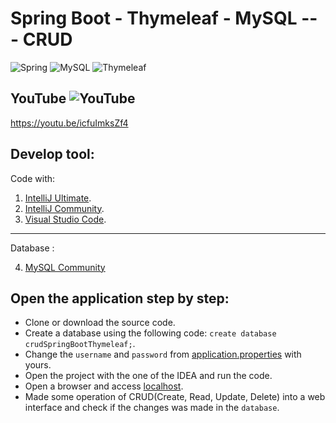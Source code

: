 # Spring Boot - Thymeleaf - MySQL --- CRUD

![Spring](https://img.shields.io/badge/-Spring-6DB33F?style=flat-square&logo=spring&logoColor=white)
![MySQL](https://img.shields.io/badge/-MySQL-4479A1?style=flat-square&logo=mysql&logoColor=white)
![Thymeleaf](https://img.shields.io/badge/-Thymeleaf-005f0f?style=flat-square&logo=Thymeleaf&logoColor=white)

## YouTube ![YouTube](https://img.shields.io/badge/-YouTube-DD0031?style=flat-square&logo=YouTube&logoColor=white)

https://youtu.be/icfuImksZf4

## Develop tool:

Code with:

1. [IntelliJ Ultimate](https://www.jetbrains.com/idea/download).
2. [IntelliJ Community](https://www.jetbrains.com/idea/download).
3. [Visual Studio Code](https://code.visualstudio.com/download).

----------------------

Database :

4. [MySQL Community](https://www.mysql.com/downloads/)

## Open the application step by step:

* Clone or download the source code.
* Create a database using the following code: `create database crudSpringBootThymeleaf;`.
* Change the `username` and `password` from [application.properties](src/main/resources/application.properties) with
  yours.
* Open the project with the one of the IDEA and run the code.
* Open a browser and access [localhost](http://localhost:8080).
* Made some operation of CRUD(Create, Read, Update, Delete) into a web interface and check if the changes was made in
  the `database`. 

